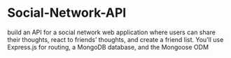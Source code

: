 # Social-Network-API
build an API for a social network web application where users can share their thoughts, react to friends’ thoughts, and create a friend list. You’ll use Express.js for routing, a MongoDB database, and the Mongoose ODM
